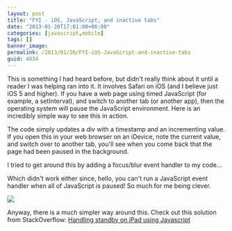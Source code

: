 ```yaml
---
layout: post
title: "FYI - iOS, JavaScript, and inactive tabs"
date: "2013-01-20T17:01:00+06:00"
categories: [javascript,mobile]
tags: []
banner_image: 
permalink: /2013/01/20/FYI-iOS-JavaScript-and-inactive-tabs
guid: 4834
---
```


This is something I had heard before, but didn't really think about it until a reader I was helping ran into it. It involves Safari on iOS (and I believe just iOS 5 and higher). If you have a web page using timed JavaScript (for example, a setInterval), and switch to another tab (or another app), then the operating system will pause the JavaScript environment. Here is an incredibly simple way to see this in action.
<!--more-->
<script src="https://gist.github.com/4582241.js"></script>

The code simply updates a div with a timestamp and an incrementing value. If you open this in your web browser on an iDevice, note the current value, and switch over to another tab, you'll see when you come back that the page had been paused in the background. 

I tried to get around this by adding a focus/blur event handler to my code...

<script src="https://gist.github.com/4582269.js"></script>

Which didn't work either since, hello, you can't run a JavaScript event handler when all of JavaScript is paused! So much for me being clever.

<img src="https://static.raymondcamden.com/images/CleverGirl_Fullpic_1.gif" />

Anyway, there is a much simpler way around this. Check out this solution from StackOverflow: <a href="http://stackoverflow.com/questions/4940657/handling-standby-on-ipad-using-javascript">Handling standby on iPad using Javascript</a>